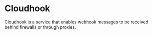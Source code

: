 # Cloudhook

Cloudhook is a service that enables webhook messages to be received behind firewalls or through proxies.